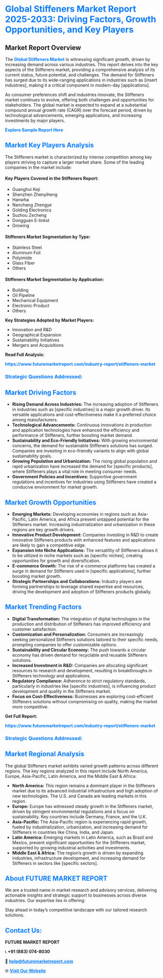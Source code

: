<h1 style="color: #007BFF;">Global Stiffeners Market Report 2025-2033: Driving Factors, Growth Opportunities, and Key Players</h1>

<section id="overview">
<h2>Market Report Overview</h2>
<p>The <a href="https://www.futuremarketreport.com/industry-report/stiffeners-market" style="color: #007BFF; text-decoration: none;"><strong>Global Stiffeners Market</strong></a> is witnessing significant growth, driven by increasing demand across various industries. This report delves into the key aspects of the Stiffeners market, providing a comprehensive analysis of its current status, future potential, and challenges. The demand for Stiffeners has surged due to its wide-ranging applications in industries such as [insert industries], making it a critical component in modern-day [applications].</p>
<p>As consumer preferences shift and industries innovate, the Stiffeners market continues to evolve, offering both challenges and opportunities for stakeholders. The global market is expected to expand at a substantial compound annual growth rate (CAGR) over the forecast period, driven by technological advancements, emerging applications, and increasing investments by major players.</p>
</section>

<section id="overview">
<p><a href="https://www.futuremarketreport.com/request-sample/reportId=114358" style="color: #007BFF; text-decoration: none;"><strong>Explore Sample Report Here</strong></a></p>
</section>

<section id="key-players">
<h2 style="color: #007BFF;">Market Key Players Analysis</h2>
<p>The Stiffeners market is characterized by intense competition among key players striving to capture a larger market share. Some of the leading companies in the market include:</p>
<h4>Key Players Covered in the Stiffeners Report:</h4>
<ul><li>Guanghui Keji</li><li>Shenzhen Zhenyiheng</li><li>Hanwha</li><li>Nanchang Zhengye</li><li>Golding Electronics</li><li>Suzhou Zecheng</li><li>Dongguan E-linkst</li><li>Growing</li></ul>
<h4>Stiffeners Market Segmentation by Type:</h4>
<ul><li>Stainless Steel</li><li>Aluminum Foil</li><li>Polyimide</li><li>Glass Fiber</li><li>Others</li></ul>

<h4>Stiffeners Market Segmentation by Application:</h4>
<ul><li>Building</li><li>Oil Pipeline</li><li>Mechanical Equipment</li><li>Electronic Product</li><li>Others</li></ul>
<p><strong>Key Strategies Adopted by Market Players:</strong></p>
<ul>
<li>Innovation and R&D</li>
<li>Geographical Expansion</li>
<li>Sustainability Initiatives</li>
<li>Mergers and Acquisitions</li>
</ul>
</section>

<section>
<p><strong>Read Full Analysis: </strong></p><a href="https://www.futuremarketreport.com/industry-report/stiffeners-market" style="color: #007BFF; text-decoration: none;"><strong>https://www.futuremarketreport.com/industry-report/stiffeners-market</strong></a>
<h3 style="color: #007BFF;">Strategic Questions Addressed:</h3>
</section>

<section id="driving-factors">
<h2 style="color: #007BFF;">Market Driving Factors</h2>
<ul>
<li><strong>Rising Demand Across Industries:</strong> The increasing adoption of Stiffeners in industries such as [specific industries] is a major growth driver. Its versatile applications and cost-effectiveness make it a preferred choice among manufacturers.</li>
<li><strong>Technological Advancements:</strong> Continuous innovations in production and application technologies have enhanced the efficiency and performance of Stiffeners, further boosting market demand.</li>
<li><strong>Sustainability and Eco-Friendly Initiatives:</strong> With growing environmental concerns, the demand for sustainable Stiffeners solutions has surged. Companies are investing in eco-friendly variants to align with global sustainability goals.</li>
<li><strong>Growing Population and Urbanization:</strong> The rising global population and rapid urbanization have increased the demand for [specific products], where Stiffeners plays a vital role in meeting consumer needs.</li>
<li><strong>Government Policies and Incentives:</strong> Supportive government regulations and incentives for industries using Stiffeners have created a conducive environment for market growth.</li>
</ul>
</section>

<section id="growth-opportunities">
<h2 style="color: #007BFF;">Market Growth Opportunities</h2>
<ul>
<li><strong>Emerging Markets:</strong> Developing economies in regions such as Asia-Pacific, Latin America, and Africa present untapped potential for the Stiffeners market. Increasing industrialization and urbanization in these regions are key growth drivers.</li>
<li><strong>Innovative Product Development:</strong> Companies investing in R&D to create innovative Stiffeners products with enhanced features and applications are likely to gain a competitive edge.</li>
<li><strong>Expansion into Niche Applications:</strong> The versatility of Stiffeners allows it to be utilized in niche markets such as [specific niches], creating opportunities for growth and diversification.</li>
<li><strong>E-commerce Growth:</strong> The rise of e-commerce platforms has created a surge in demand for Stiffeners used in [specific applications], further boosting market growth.</li>
<li><strong>Strategic Partnerships and Collaborations:</strong> Industry players are forming partnerships to leverage shared expertise and resources, driving the development and adoption of Stiffeners products globally.</li>
</ul>
</section>

<section id="trending-factors">
<h2 style="color: #007BFF;">Market Trending Factors</h2>
<ul>
<li><strong>Digital Transformation:</strong> The integration of digital technologies in the production and distribution of Stiffeners has improved efficiency and customer satisfaction.</li>
<li><strong>Customization and Personalization:</strong> Consumers are increasingly seeking personalized Stiffeners solutions tailored to their specific needs, prompting companies to offer customizable options.</li>
<li><strong>Sustainability and Circular Economy:</strong> The push towards a circular economy has driven demand for recyclable and reusable Stiffeners solutions.</li>
<li><strong>Increased Investment in R&D:</strong> Companies are allocating significant resources to research and development, resulting in breakthroughs in Stiffeners technology and applications.</li>
<li><strong>Regulatory Compliance:</strong> Adherence to strict regulatory standards, particularly in industries like [specific industries], is influencing product development and quality in the Stiffeners market.</li>
<li><strong>Focus on Cost-Effectiveness:</strong> Businesses are exploring cost-efficient Stiffeners solutions without compromising on quality, making the market more competitive.</li>
</ul>
</section>

<section>
<p><strong>Get Full Report: </strong></p><a href="https://www.futuremarketreport.com/industry-report/stiffeners-market" style="color: #007BFF; text-decoration: none;"><strong>https://www.futuremarketreport.com/industry-report/stiffeners-market</strong></a>
<h3 style="color: #007BFF;">Strategic Questions Addressed:</h3>
</section>


<section id="regional-analysis">
<h2 style="color: #007BFF;">Market Regional Analysis</h2>
<p>The global Stiffeners market exhibits varied growth patterns across different regions. The key regions analyzed in this report include North America, Europe, Asia-Pacific, Latin America, and the Middle East & Africa:</p>
<ul>
<li><strong>North America:</strong> This region remains a dominant player in the Stiffeners market due to its advanced industrial infrastructure and high adoption of new technologies. The U.S. and Canada are leading markets in this region.</li>
<li><strong>Europe:</strong> Europe has witnessed steady growth in the Stiffeners market, driven by stringent environmental regulations and a focus on sustainability. Key countries include Germany, France, and the U.K.</li>
<li><strong>Asia-Pacific:</strong> The Asia-Pacific region is experiencing rapid growth, fueled by industrialization, urbanization, and increasing demand for Stiffeners in countries like China, India, and Japan.</li>
<li><strong>Latin America:</strong> Emerging markets in Latin America, such as Brazil and Mexico, present significant opportunities for the Stiffeners market, supported by growing industrial activities and investments.</li>
<li><strong>Middle East & Africa:</strong> The region’s growth is driven by expanding industries, infrastructure development, and increasing demand for Stiffeners in sectors like [specific sectors].</li>
</ul>
</section>

<footer>
<h2 style="color: #007BFF;">About FUTURE MARKET REPORT</h2>
<p>We are a trusted name in market research and advisory services, delivering actionable insights and strategic support to businesses across diverse industries. Our expertise lies in offering:</p>

<p>Stay ahead in today’s competitive landscape with our tailored research solutions.</p>

<h2 style="color: #007BFF;">Contact Us:</h2>
<p><strong>FUTURE MARKET REPORT</strong></p>
<p>📞 <strong>+91 (883) 074-8030</strong></p>
<p>📧 <strong><a href="mailto:help@futuremarketreport.com" style="color: #007BFF;">help@futuremarketreport.com</a></strong></p>
<p>🌐 <strong><a href="https://www.futuremarketreport.com/" style="color: #007BFF;">Visit Our Website</a></strong></p>
</footer>